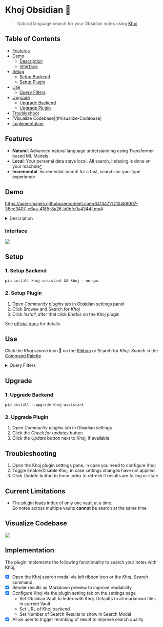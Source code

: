 # Khoj Obsidian 🦅
> Natural language search for your Obsidian notes using [Khoj](https://github.com/debanjum/khoj)

## Table of Contents

- [Features](#Features)
- [Demo](#Demo)
  - [Description](#Description)
  - [Interface](#Interface)
- [Setup](#Setup)
  - [Setup Backend](#1-Setup-Backend)
  - [Setup Plugin](#2-Setup-Plugin)
- [Use](#Use)
  - [Query Filters](#Query-filters)
- [Upgrade](#Upgrade)
  - [Upgrade Backend](#1-Upgrade-Backend)
  - [Upgrade Plugin](#2-Upgrade-Plugin)
- [Troubleshoot](#Troubleshoot)
- [Visualize Codebase](#Visualize-Codebase]
- [Implementation](#Implementation)

## Features
- **Natural**: Advanced natural language understanding using Transformer based ML Models
- **Local**: Your personal data stays local. All search, indexing is done on your machine[\*](https://github.com/debanjum/khoj#miscellaneous)
- **Incremental**: Incremental search for a fast, search-as-you-type experience

## Demo
https://user-images.githubusercontent.com/6413477/210486007-36ee3407-e6aa-4185-8a26-b0bfc0a4344f.mp4

<details><summary>Description</summary>

1. Install Khoj via `pip` and start Khoj backend in non-gui mode
2. Install Khoj plugin via Community Plugins settings pane on Obsidian app
3. Check the new Khoj plugin settings
4. Wait for Khoj backend to index markdown files in the current Vault
5. Open Khoj plugin on Obsidian via Search button on Left Pane
6. Search \"*Announce plugin to folks*\" in the [Obsidian Plugin docs](https://marcus.se.net/obsidian-plugin-docs/)
7. Jump to the [search result](https://marcus.se.net/obsidian-plugin-docs/publishing/submit-your-plugin)

</details>

### Interface
![](https://github.com/debanjum/khoj/blob/master/src/interface/obsidian/docs/khoj_obsidian_screenshot_0.1.0.png)

## Setup
### 1. Setup Backend

```shell
pip install khoj-assistant && khoj --no-gui
```
### 2. Setup Plugin
  1. Open *Community plugins* tab in Obsidian settings panel
  2. Click Browse and Search for *Khoj*
  3. Click *Install*, after that click *Enable* on the Khoj plugin

See [official docs](https://help.obsidian.md/Advanced+topics/Community+plugins#Discover+and+install+community+plugins) for details

## Use
Click the *Khoj search* icon 🔎 on the [Ribbon](https://help.obsidian.md/User+interface/Workspace/Ribbon) or Search for *Khoj: Search* in the [Command Palette](https://help.obsidian.md/Plugins/Command+palette)

<details><summary>Query Filters</summary>

Use structured query syntax to filter the natural language search results
- **Word Filter**: Get entries that include/exclude a specified term
  - Entries that contain term_to_include: `+"term_to_include"`
  - Entries that contain term_to_exclude: `-"term_to_exclude"`
- **Date Filter**: Get entries containing dates in YYYY-MM-DD format from specified date (range)
  - Entries from April 1st 1984: `dt:"1984-04-01"`
  - Entries after March 31st 1984: `dt>="1984-04-01"`
  - Entries before April 2nd 1984 : `dt<="1984-04-01"`
- **File Filter**: Get entries from a specified file
  - Entries from incoming.org file: `file:"incoming.org"`
- Combined Example
  - `what is the meaning of life? file:"1984.org" dt>="1984-01-01" dt<="1985-01-01" -"big" -"brother"`
  - Adds all filters to the natural language query. It should return entries
    - from the file *1984.org*
    - containing dates from the year *1984*
    - excluding words *"big"* and *"brother"*
    - that best match the natural language query *"what is the meaning of life?"*

</details>

## Upgrade
### 1. Upgrade Backend
  ```shell
  pip install --upgrade khoj-assistant
  ```
### 2. Upgrade Plugin
  1. Open *Community plugins* tab in Obsidian settings
  2. Click the *Check for updates* button
  3. Click the *Update* button next to Khoj, if available

## Troubleshooting
  1. Open the Khoj plugin settings pane, in case you need to configure Khoj
  2. Toggle Enable/Disable Khoj, in case settings changes have not applied
  3. Click *Update* button to force index to refresh if results are failing or stale

## Current Limitations
- The plugin loads index of only one vault at a time.<br/>
  So notes across multiple vaults **cannot** be search at the same time

## Visualize Codebase
![](https://github.com/debanjum/khoj/blob/master/src/interface/obsidian/docs/khoj_obsidian_codebase_visualization.png)

## Implementation
The plugin implements the following functionality to search your notes with Khoj:
- [X] Open the Khoj search modal via left ribbon icon or the *Khoj: Search* command
- [X] Render results as Markdown preview to improve readability
- [X] Configure Khoj via the plugin setting tab on the settings page
  - Set Obsidian Vault to Index with Khoj. Defaults to all markdown files in current Vault
  - Set URL of Khoj backend
  - Set Number of Search Results to show in Search Modal
- [X] Allow user to trigger reranking of result to improve search quality
